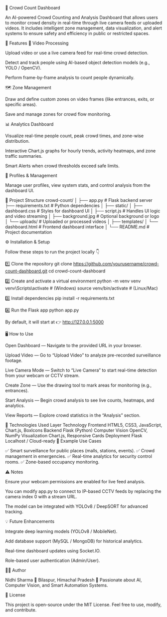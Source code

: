 🧠 Crowd Count Dashboard

An AI-powered Crowd Counting and Analysis Dashboard that allows users to monitor crowd density in real-time through live camera feeds or uploaded videos. It includes intelligent zone management, data visualization, and alert systems to ensure safety and efficiency in public or restricted spaces.

🚀 Features
🎥 Video Processing

Upload video or use a live camera feed for real-time crowd detection.

Detect and track people using AI-based object detection models (e.g., YOLO / OpenCV).

Perform frame-by-frame analysis to count people dynamically.

🗺️ Zone Management

Draw and define custom zones on video frames (like entrances, exits, or specific areas).

Save and manage zones for crowd flow monitoring.

📊 Analytics Dashboard

Visualize real-time people count, peak crowd times, and zone-wise distribution.

Interactive Chart.js graphs for hourly trends, activity heatmaps, and zone traffic summaries.

Smart Alerts when crowd thresholds exceed safe limits.

👤 Profiles & Management

Manage user profiles, view system stats, and control analysis from the dashboard UI.

🧩 Project Structure
crowd-count/
│
├── app.py                  # Flask backend server
├── requirements.txt        # Python dependencies
│
├── static/
│   ├── dashboard.css       # Styles for dashboard UI
│   ├── script.js           # Handles UI logic and video streaming
│   ├── background.jpg      # Optional background or logo
│   └── uploads/            # Uploaded or processed videos
│
├── templates/
│   └── dashboard.html      # Frontend dashboard interface
│
└── README.md               # Project documentation

⚙️ Installation & Setup

Follow these steps to run the project locally 👇

1️⃣ Clone the repository
git clone https://github.com/yourusername/crowd-count-dashboard.git
cd crowd-count-dashboard

2️⃣ Create and activate a virtual environment
python -m venv venv
venv\Scripts\activate     # (Windows)
source venv/bin/activate  # (Linux/Mac)

3️⃣ Install dependencies
pip install -r requirements.txt

4️⃣ Run the Flask app
python app.py


By default, it will start at
👉 http://127.0.0.1:5000

🖥️ How to Use

Open Dashboard — Navigate to the provided URL in your browser.

Upload Video — Go to “Upload Video” to analyze pre-recorded surveillance footage.

Live Camera Mode — Switch to “Live Camera” to start real-time detection from your webcam or CCTV stream.

Create Zone — Use the drawing tool to mark areas for monitoring (e.g., entrances).

Start Analysis — Begin crowd analysis to see live counts, heatmaps, and analytics.

View Reports — Explore crowd statistics in the “Analysis” section.

🧠 Technologies Used
Layer	Technology
Frontend	HTML5, CSS3, JavaScript, Chart.js, BoxIcons
Backend	Flask (Python)
Computer Vision	OpenCV, NumPy
Visualization	Chart.js, Responsive Cards
Deployment	Flask Localhost / Cloud-ready
📸 Example Use Cases

✅ Smart surveillance for public places (malls, stations, events).
✅ Crowd management in emergencies.
✅ Real-time analytics for security control rooms.
✅ Zone-based occupancy monitoring.

⚠️ Notes

Ensure your webcam permissions are enabled for live feed analysis.

You can modify app.py to connect to IP-based CCTV feeds by replacing the camera index 0 with a stream URL.

The model can be integrated with YOLOv8 / DeepSORT for advanced tracking.

💡 Future Enhancements

Integrate deep learning models (YOLOv8 / MobileNet).

Add database support (MySQL / MongoDB) for historical analytics.

Real-time dashboard updates using Socket.IO.

Role-based user authentication (Admin/User).

🧑‍💻 Author

Nidhi Sharma
📍 Bilaspur, Himachal Pradesh
💬 Passionate about AI, Computer Vision, and Smart Automation Systems.

📜 License

This project is open-source under the MIT License.
Feel free to use, modify, and contribute.
